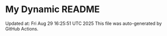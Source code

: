 # My Dynamic README
Updated at: Fri Aug 29 16:25:51 UTC 2025
This file was auto-generated by GitHub Actions.
